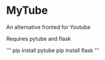 # MyTube
An alternative fronted for Youtube

Requires pytube and flask

'''
pip install pytube
pip install flask
'''
